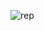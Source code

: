 ![rep](https://user-images.githubusercontent.com/70298032/159186195-6e6bc401-36ad-4a88-89bd-c4d9193fee2d.png)
